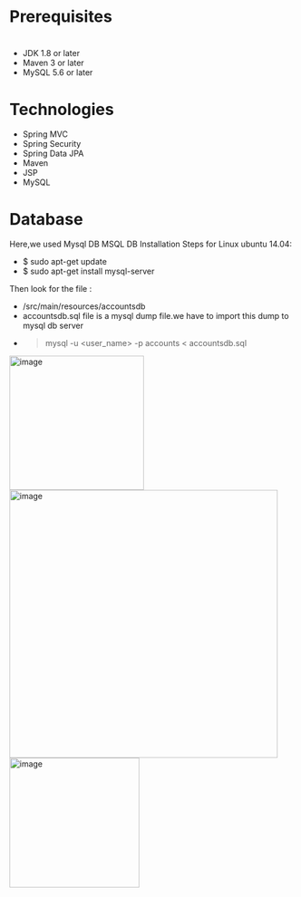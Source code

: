 # Prerequisites
#
- JDK 1.8 or later
- Maven 3 or later
- MySQL 5.6 or later

# Technologies 
- Spring MVC
- Spring Security
- Spring Data JPA
- Maven
- JSP
- MySQL
# Database
Here,we used Mysql DB 
MSQL DB Installation Steps for Linux ubuntu 14.04:
- $ sudo apt-get update
- $ sudo apt-get install mysql-server

Then look for the file :
- /src/main/resources/accountsdb
- accountsdb.sql file is a mysql dump file.we have to import this dump to mysql db server
- > mysql -u <user_name> -p accounts < accountsdb.sql


<img width="237" alt="image" src="https://github.com/spoved-aws/vprofile-project/assets/57665232/0e74cf1b-ec9a-492c-a011-87f26c6f268b">
<img width="473" alt="image" src="https://github.com/spoved-aws/vprofile-project/assets/57665232/ccf71e11-bf39-406e-a52e-e2e36ad17c4e">
<img width="229" alt="image" src="https://github.com/spoved-aws/vprofile-project/assets/57665232/1bc5f433-8f50-44a4-9f54-f119446fdc62">


